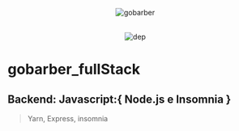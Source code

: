 <p align="center">
  <img src="https://raw.githubusercontent.com/radaelilucca/gobarber/master/src/assets/GoBarbe.png"     alt="gobarber" align="center"/>
</p>
<p align="center">
  </br><img src="https://david-dm.org/radaelilucca/gobarber.svg" alt="dep"/>
</p>

# gobarber_fullStack

## Backend: Javascript:{ Node.js e Insomnia }
>Yarn, Express, insomnia
